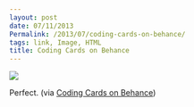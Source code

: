 ```yaml
---
layout: post
date: 07/11/2013
Permalink: /2013/07/coding-cards-on-behance/
tags: link, Image, HTML
title: Coding Cards on Behance
---
```


<img src="https://m1.behance.net/rendition/modules/66989099/disp/afef9dc4f17bf649862033857048e458.jpg"/><br/>

<p>Perfect. (via <a href="http://www.behance.net/gallery/Coding-Cards/8996991">Coding Cards on Behance</a>)</p>